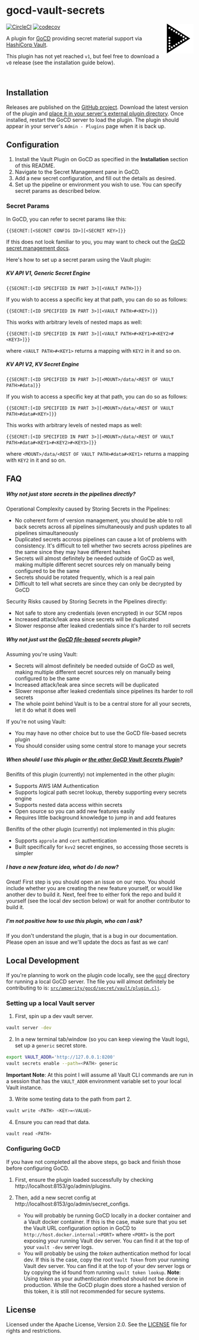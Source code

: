 gocd-vault-secrets
==================

<img height="80" width="80" align="right" src="resources/amperity/gocd/secret/vault/logo.svg"/>

[![CircleCI](https://circleci.com/gh/amperity/gocd-vault-secrets.svg?style=shield&circle-token=b9256c6d46160ab045b44cdfe5add3954dd0cbf2)](https://circleci.com/gh/amperity/gocd-vault-secrets)
[![codecov](https://codecov.io/gh/amperity/gocd-vault-secrets/branch/master/graph/badge.svg)](https://codecov.io/gh/amperity/gocd-vault-secrets)

A plugin for [GoCD](https://www.gocd.org/) providing secret material support via
[HashiCorp Vault](https://www.vaultproject.io/).

This plugin has not yet reached `v1`, but feel free to download a `v0` release (see the installation guide below).


<br/>


## Installation

Releases are published on the [GitHub project](https://github.com/amperity/gocd-vault-secrets/releases).
Download the latest version of the plugin and
[place it in your server's external plugin directory](https://docs.gocd.org/current/extension_points/plugin_user_guide.html).
Once installed, restart the GoCD server to load the plugin. The plugin should
appear in your server's `Admin - Plugins` page when it is back up.


## Configuration

1. Install the Vault Plugin on GoCD as specified in the **Installation** section of this README.
2. Navigate to the Secret Management pane in GoCD.
3. Add a new secret configuration, and fill out the details as desired.
4. Set up the pipeline or environment you wish to use. You can specify secret params as described below.

### Secret Params
In GoCD, you can refer to secret params like this:
```
{{SECRET:[<SECRET CONFIG ID>][<SECRET KEY>]}}
```

If this does not look familiar to you, you may want to check out the [GoCD secret management docs](https://docs.gocd.org/current/configuration/secrets_management.html).

Here's how to set up a secret param using the Vault plugin:

##### KV API V1, Generic Secret Engine
```
{{SECRET:[<ID SPECIFIED IN PART 3>][<VAULT PATH>]}}
```
If you wish to access a specific key at that path, you can do so as follows:
```
{{SECRET:[<ID SPECIFIED IN PART 3>][<VAULT PATH>#<KEY>]}}
```
This works with arbitrary levels of nested maps as well:
```
{{SECRET:[<ID SPECIFIED IN PART 3>][<VAULT PATH>#<KEY1>#<KEY2>#<KEY3>]}}
```
where `<VAULT PATH>#<KEY1>` returns a mapping with `KEY2` in it and so on.

##### KV API V2, KV Secret Engine
```
{{SECRET:[<ID SPECIFIED IN PART 3>][<MOUNT>/data/<REST OF VAULT PATH>#data]}}
```
If you wish to access a specific key at that path, you can do so as follows:
```
{{SECRET:[<ID SPECIFIED IN PART 3>][<MOUNT>/data/<REST OF VAULT PATH>#data#<KEY>]}}
```
This works with arbitrary levels of nested maps as well:
```
{{SECRET:[<ID SPECIFIED IN PART 3>][<MOUNT>/data/<REST OF VAULT PATH>#data#<KEY1>#<KEY2>#<KEY3>]}}
```
where `<MOUNT>/data/<REST OF VAULT PATH>#data#<KEY1>` returns a mapping with `KEY2` in it and so on.

## FAQ

##### Why not just store secrets in the pipelines directly?
Operational Complexity caused by Storing Secrets in the Pipelines:
- No coherent form of version management, you should be able to roll back secrets across all pipelines simultaneously and push updates to all pipelines simaultaneously
- Duplicated secrets accross pipelines can cause a lot of problems with consistency. It's difficult to tell whether two secrets across pipelines are the same since they may have different hashes
- Secrets will almost definitely be needed outside of GoCD as well, making multiple different secret sources rely on manually being configured to be the same
- Secrets should be rotated frequently, which is a real pain
- Difficult to tell what secrets are since they can only be decrypted by GoCD

Security Risks caused by Storing Secrets in the Pipelines directly:
- Not safe to store any credentials (even encrypted) in our SCM repos
- Increased attack/leak area since secrets will be duplicated
- Slower response after leaked credentials since it's harder to roll secrets

##### Why not just ust the [GoCD file-based](https://github.com/gocd/gocd-file-based-secrets-plugin) secrets plugin?
Assuming you're using Vault:
- Secrets will almost definitely be needed outside of GoCD as well, making multiple different secret sources rely on manually being configured to be the same
- Increased attack/leak area since secrets will be duplicated
- Slower response after leaked credentials since pipelines its harder to roll secrets
- The whole point behind Vault is to be a central store for all your secrets, let it do what it does well

If you're not using Vault:
- You may have no other choice but to use the GoCD file-based secrets plugin
- You should consider using some central store to manage your secrets

##### When should I use this plugin or [the other GoCD Vault Secrets Plugin](https://github.com/gocd/gocd-vault-secret-plugin)?
Benifits of this plugin (currently) not implemented in the other plugin:
- Supports AWS IAM Authentication
- Supports logical path secret lookup, thereby supporting every secrets engine
- Supports nested data access within secrets
- Open source so you can add new features easily
- Requires little background knowledge to jump in and add features

Benifits of the other plugin (currently) not implemented in this plugin:
- Supports `approle` and `cert` authentication
- Built specifically for `kvv2` secret engines, so accessing those secrets is simpler

##### I have a new feature idea, what do I do now?
Great! First step is you should open an issue on our repo. You should include whether you are creating the new feature yourself, or would like another dev to build it. Next, feel free to either fork the repo and build it yourself (see the local dev section below) or wait for another contributor to build it.

##### I'm not positive how to use this plugin, who can I ask?
If you don't understand the plugin, that is a bug in our documentation. Please open an issue and we'll update the docs as fast as we can!

## Local Development

If you're planning to work on the plugin code locally, see the [`gocd`](gocd)
directory for running a local GoCD server. The file you will almost definitely be contributing to is: [`src/amperity/gocd/secret/vault/plugin.clj`](./src/amperity/gocd/secret/vault/plugin.clj).

### Setting up a local Vault server

1. First, spin up a dev vault server.
```bash
vault server -dev
```

2. In a new terminal tab/window (so you can keep viewing the Vault logs), set up a `generic` secret store.
```bash
export VAULT_ADDR='http://127.0.0.1:8200'
vault secrets enable --path=<PATH> generic
```

**Important Note**: At this point I will assume all Vault CLI commands are run in a session that has the `VAULT_ADDR` environment variable set to your local Vault instance.

3. Write some testing data to the path from part 2.
```bash
vault write <PATH> <KEY>=<VALUE>
```

4. Ensure you can read that data.
```bash
vault read <PATH>
```

### Configuring GoCD

If you have not completed all the above steps, go back and finish those before configuring GoCD.

1. First, ensure the plugin loaded successfully by checking http://localhost:8153/go/admin/plugins.

2. Then, add a new secret config at http://localhost:8153/go/admin/secret_configs.
    - You will probably be running GoCD locally in a docker container and a Vault docker container. If this is the case, make sure that you set the
    Vault URL configuration option in GoCD to `http://host.docker.internal:<PORT>` where `<PORT>` is the port exposing your running Vault dev server.
    You can find it at the top of your `vault -dev` server logs.
	- You will probably be using the *token* authentication method for local dev.
	If this is the case, copy the root `Vault Token` from your running Vault dev server. You can find it at the top of your dev server logs or by copying the id found from running `vault token lookup`.
	**Note**: Using *token* as your authentication method should not be done in production. While the GoCD plugin does store a hashed version of this token, it is still not recommended for secure systems.


## License

Licensed under the Apache License, Version 2.0. See the [LICENSE](LICENSE) file
for rights and restrictions.
